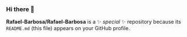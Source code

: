 ### Hi there 👋


**Rafael-Barbosa/Rafael-Barbosa** is a ✨ _special_ ✨ repository because its `README.md` (this file) appears on your GitHub profile.


